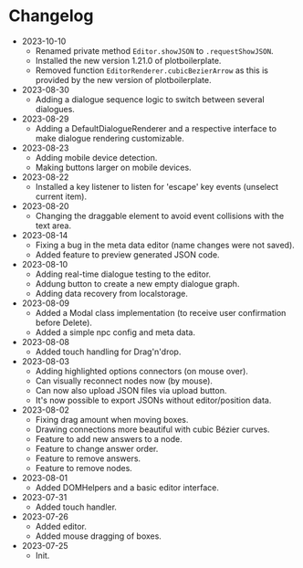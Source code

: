# Changelog

- 2023-10-10
  - Renamed private method `Editor.showJSON` to `.requestShowJSON`.
  - Installed the new version 1.21.0 of plotboilerplate.
  - Removed function `EditorRenderer.cubicBezierArrow` as this is provided by the new version of plotboilerplate.
- 2023-08-30
  - Adding a dialogue sequence logic to switch between several dialogues.
- 2023-08-29
  - Adding a DefaultDialogueRenderer and a respective interface to make dialogue rendering customizable.
- 2023-08-23
  - Adding mobile device detection.
  - Making buttons larger on mobile devices.
- 2023-08-22
  - Installed a key listener to listen for 'escape' key events (unselect current item).
- 2023-08-20
  - Changing the draggable element to avoid event collisions with the text area.
- 2023-08-14
  - Fixing a bug in the meta data editor (name changes were not saved).
  - Added feature to preview generated JSON code.
- 2023-08-10
  - Adding real-time dialogue testing to the editor.
  - Addung button to create a new empty dialogue graph.
  - Adding data recovery from localstorage.
- 2023-08-09
  - Added a Modal class implementation (to receive user confirmation before Delete).
  - Added a simple npc config and meta data.
- 2023-08-08
  - Added touch handling for Drag'n'drop.
- 2023-08-03
  - Adding highlighted options connectors (on mouse over).
  - Can visually reconnect nodes now (by mouse).
  - Can now also upload JSON files via upload button.
  - It's now possible to export JSONs without editor/position data.
- 2023-08-02
  - Fixing drag amount when moving boxes.
  - Drawing connections more beautiful with cubic Bézier curves.
  - Feature to add new answers to a node.
  - Feature to change answer order.
  - Feature to remove answers.
  - Feature to remove nodes.
- 2023-08-01
  - Added DOMHelpers and a basic editor interface.
- 2023-07-31
  - Added touch handler.
- 2023-07-26
  - Added editor.
  - Added mouse dragging of boxes.
- 2023-07-25
  - Init.
